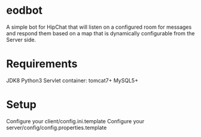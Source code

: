 # eodbot
A simple bot for HipChat that will listen on a configured room for messages and respond them based on a map that is dynamically configurable from the Server side.

# Requirements
JDK8
Python3
Servlet container: tomcat7+
MySQL5+

# Setup
Configure your client/config.ini.template
Configure your server/config/config.properties.template
